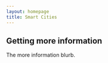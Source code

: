 ```yaml
---
layout: homepage
title: Smart Cities
---
```

## Getting more information

The more information blurb.
